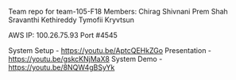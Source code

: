 Team repo for team-105-F18
Members:
Chirag Shivnani
Prem Shah
Sravanthi Kethireddy
Tymofii Kryvtsun

AWS IP: 100.26.75.93
Port #4545

System Setup - https://youtu.be/AptcQEHkZGo
Presentation - https://youtu.be/gskcKNjMaX8
System Demo - https://youtu.be/8NQW4gBSyYk
